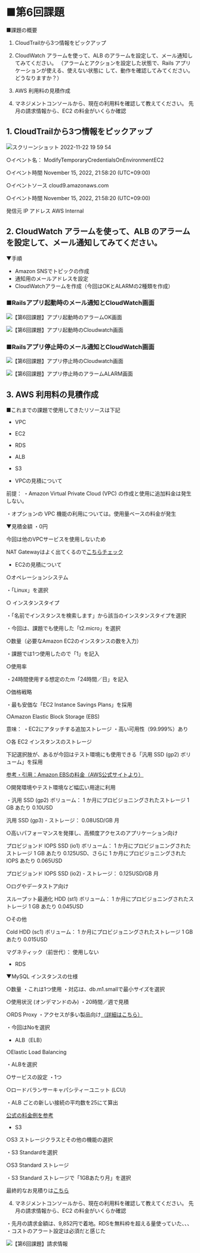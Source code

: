 # ■第6回課題

■課題の概要

1. CloudTrailから3つ情報をピックアップ

2. CloudWatch アラームを使って、ALB のアラームを設定して、メール通知してみてください。
（アラームとアクションを設定した状態で、Rails アプリケーションが使える、使えない状態に して、動作を確認してみてください。どうなりますか？）

3. AWS 利用料の見積作成

4. マネジメントコンソールから、現在の利用料を確認して教えてください。 先月の請求情報から、EC2 の料金がいくらか確認


## 1. CloudTrailから3つ情報をピックアップ

![スクリーンショット 2022-11-22 19 59 54](https://user-images.githubusercontent.com/100008521/203297577-d6fd210e-ca72-4752-9156-9332929fb95f.png)

○イベント名：
ModifyTemporaryCredentialsOnEnvironmentEC2


○イベント時間
November 15, 2022, 21:58:20 (UTC+09:00)


○イベントソース
cloud9.amazonaws.com


○イベント時間
November 15, 2022, 21:58:20 (UTC+09:00)


発信元 IP アドレス
AWS Internal


## 2. CloudWatch アラームを使って、ALB のアラームを設定して、メール通知してみてください。 

▼手順

- Amazon SNSでトピックの作成
- 通知用のメールアドレスを設定
- CloudWatchアラームを作成（今回はOKとALARMの2種類を作成）

### ■Railsアプリ起動時のメール通知とCloudWatch画面

![【第6回課題】アプリ起動時のアラームOK画面](https://user-images.githubusercontent.com/100008521/203298647-95fef2af-6677-42a5-9c4c-2c9c12606dca.png)

![【第6回課題】アプリ起動時のCloudwatch画面](https://user-images.githubusercontent.com/100008521/203298657-3c77c87b-c1a5-4a02-ad2b-217ae35c7c39.png)

### ■Railsアプリ停止時のメール通知とCloudWatch画面

![【第6回課題】アプリ停止時のCloudwatch画面](https://user-images.githubusercontent.com/100008521/203298789-6a1f6754-5b43-4602-a115-9273b98facca.png)

![【第6回課題】アプリ停止時のアラームALARM画面](https://user-images.githubusercontent.com/100008521/203298808-c9e747d0-3e73-47d5-8d2f-e051e320ff17.png)


## 3. AWS 利用料の見積作成

■これまでの課題で使用してきたリソースは下記

 - VPC
 - EC2
 - RDS
 - ALB
 - S3


 - VPCの見積について

前提：
・Amazon Virtual Private Cloud (VPC) の作成と使用に追加料金は発生しない。

・オプションの VPC 機能の利用については。使用量ベースの料金が発生


▼見積金額
・0円

今回は他のVPCサービスを使用しないため

NAT Gatewayはよく出てくるので[こちらチェック](https://www.fenet.jp/aws/column/aws-beginner/404/)


 - EC2の見積について

○オペレーションシステム

・「Linux」を選択


○ インスタンスタイプ

・「名前でインスタンスを検索します」から該当のインスタンスタイプを選択

・今回は、課題でも使用した「t2.micro」を選択

○数量（必要なAmazon EC2のインスタンスの数を入力）

・課題では1つ使用したので「1」を記入

○使用率

・24時間使用する想定のたm「24時間／日」を記入


○価格戦略

・最も安価な「EC2 Instance Savings Plans」を採用


○Amazon Elastic Block Storage (EBS)

意味：
・EC2にアタッチする追加ストレージ
・高い可用性（99.999%）あり

○各 EC2 インスタンスのストレージ

下記選択肢が、あるが今回はテスト環境にも使用できる「汎用 SSD (gp2) ボリューム」を採用


[参考・引用：Amazon EBSの料金（AWS公式サイトより）](https://aws.amazon.com/jp/ebs/pricing/)


○開発環境やテスト環境など幅広い用途に利用

・汎用 SSD (gp2) ボリューム：
1 か月にプロビジョニングされたストレージ 1 GB あたり 0.10USD

汎用 SSD (gp3) - ストレージ：
0.08USD/GB 月

○高いパフォーマンスを発揮し、高頻度アクセスのアプリケーション向け

プロビジョンド IOPS SSD (io1) ボリューム：
1 か月にプロビジョニングされたストレージ 1 GB あたり 0.125USD、さらに 1 か月にプロビジョニングされた IOPS あたり 0.065USD

プロビジョンド IOPS SSD (io2) - ストレージ：
0.125USD/GB 月

○ログやデータストア向け

スループット最適化 HDD (st1) ボリューム：
1 か月にプロビジョニングされたストレージ 1 GB あたり 0.045USD

○その他

Cold HDD (sc1) ボリューム：
1 か月にプロビジョニングされたストレージ 1 GB あたり 0.015USD

マグネティック（前世代）：
使用しない

 - RDS

▼MySQL インスタンスの仕様

○数量
・これは1つ使用
・対応は、db.m1.smallで最小サイズを選択

○使用状況 (オンデマンドのみ)
・20時間／週で見積

○RDS Proxy
・アクセスが多い製品向け[（詳細はこちら）](https://www.sunnycloud.jp/column/20210502-01/)

・今回はNoを選択


 - ALB（ELB）

○Elastic Load Balancing

・ALBを選択

○サービスの設定
・1つ

○ロードバランサーキャパシティーユニット (LCU)


・ALB ごとの新しい接続の平均数を25にて算出

[公式の料金例を参考](https://aws.amazon.com/jp/elasticloadbalancing/pricing/)


 - S3

○S3 ストレージクラスとその他の機能の選択

・S3 Standardを選択

○S3 Standard ストレージ

・S3 Standard ストレージで「1GBあたり月」を選択


最終的なお見積りは[こちら](https://calculator.aws/#/estimate?id=a96874b46a40cd4de3df18f6a26be1d95647c911)


4. マネジメントコンソールから、現在の利用料を確認して教えてください。 先月の請求情報から、EC2 の料金がいくらか確認

・先月の請求金額は、9,852円で着地。RDSを無料枠を超える量使っていた、、、
・コストのアラート設定は必須だと感じた

![【第6回課題】請求情報](https://user-images.githubusercontent.com/100008521/203301106-bb29bb13-00ba-4a7f-99e5-1a137c5cd212.png)